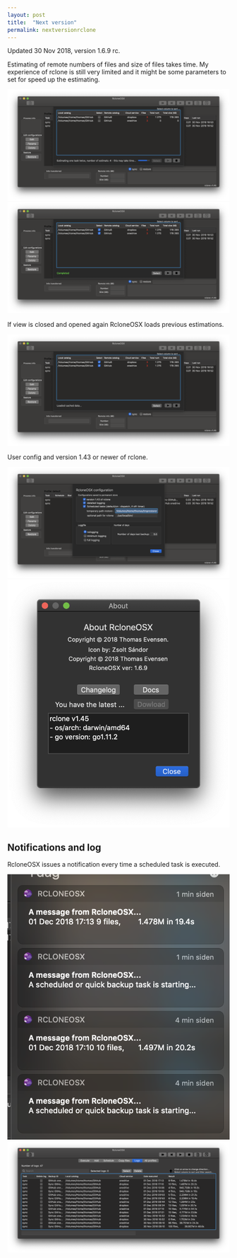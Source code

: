 ```yaml
---
layout: post
title:  "Next version"
permalink: nextversionrclone
---
```

Updated 30 Nov 2018, version 1.6.9 rc.

Estimating of remote numbers of files and size of files takes time. My experience of rclone is still very limited and it might be some parameters to set for speed up the estimating.

![](/images/RsyncOSX/master/nextversionrclone/estimating.png)
![](/images/RsyncOSX/master/nextversionrclone/complete.png)

If view is closed and opened again RcloneOSX loads previous estimations.

![](/images/RsyncOSX/master/nextversionrclone/cache.png)

User config and version 1.43 or newer of rclone.

![](/images/RsyncOSX/master/nextversionrclone/userconfig.png)
![](/images/RsyncOSX/master/nextversionrclone/about.png)

## Notifications and log

RcloneOSX issues a notification every time a scheduled task is executed.

![](/images/RsyncOSX/master/nextversionrclone/notifications.png)
![](/images/RsyncOSX/master/nextversionrclone/log.png)
